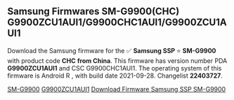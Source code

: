 <h2>Samsung Firmwares SM-G9900(CHC) G9900ZCU1AUI1/G9900CHC1AUI1/G9900ZCU1AUI1</h2>
Download the Samsung firmware for the ✅ <strong>Samsung SSP </strong> ⭐ <strong>SM-G9900</strong> with product code <strong>CHC</strong> <strong> from China</strong>. This firmware has version number PDA <strong>G9900ZCU1AUI1</strong> and CSC G9900CHC1AUI1. The operating system of this firmware is Android R , with build date 2021-09-28. Changelist <strong>22403727</strong>.


[SM-G9900](https://samfirm.shop/samsung/model/SM-G9900)
[G9900ZCU1AUI1](https://samfirm.shop/samsung/pda/G9900ZCU1AUI1)
[Download Firmware Samsung SSP SM-G9900](https://samfirm.shop/samsung/firmware/460849)

